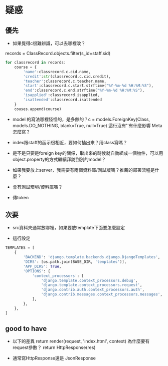 

# 疑惑

## 優先

- 如果覺得c很難辨識，可以去哪裡改？

records = ClassRecord.objects.filter(s_id=staff.sid)

```py
for classrecord in records:
    course = {
        'name':classrecord.c.cid.name,
        'credit':str(classrecord.c.cid.credit),
        'teacher':classrecord.c.teacher.name,
        'start':classrecord.c.start.strftime("%Y-%m-%d %H:%M:%S"),
        'end':classrecord.c.end.strftime("%Y-%m-%d %H:%M:%S"),
        'isapplied':classrecord.isapplied,
        'isattended':classrecord.isattended
    }
    couses.append(course)
```

- model 的寫法哪裡怪怪的，是多餘的？c = models.ForeignKey(Class, models.DO_NOTHING, blank=True, null=True) 這行沒有''有什麼影響
Meta怎麼寫？

- index跟staff的函示很相近，要如何抽出來？用class寫嗎？

- 是不是只要是foreign key的關係，取出來的時候就自動組成一個物件，可以用object.property的方式繼續拜訪到別的model？

- 如果我要放上server，我需要有兩個資料庫/測試版嗎？推薦的部署流程是什麼？

- 會有測試環境/資料庫嗎？

- 傳token

## 次要

- src資料夾通常放哪裡，如果要放template下面要怎麼設定

- 這行設定

```py
TEMPLATES = [
    {
        'BACKEND': 'django.template.backends.django.DjangoTemplates',
        'DIRS': [os.path.join(BASE_DIR, 'templates')],
        'APP_DIRS': True,
        'OPTIONS': {
            'context_processors': [
                'django.template.context_processors.debug',
                'django.template.context_processors.request',
                'django.contrib.auth.context_processors.auth',
                'django.contrib.messages.context_processors.messages',
            ],
        },
    },
]
```

## good to have

- 以下的差異
return render(request, 'index.html', context) 為什麼要有request參數？
return HttpResponse(res)


- 通常寫HttpResponse還是 JsonResponse







